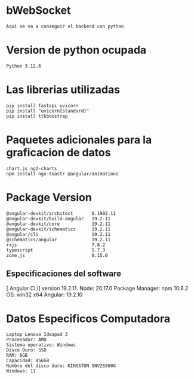 # bWebSocket
    Aqui se va a conseguir el backend con python


# Version de python ocupada

    Python 3.12.6


# Las librerias utilizadas

    pip install fastapi uvicorn
    pip install "uvicorn[standard]"
    pip install ttkboostrap
    



# Paquetes adicionales para la graficacion de datos
    chart.js ng2-charts
    npm install ngx-toastr @angular/animations

# Package Version
    @angular-devkit/architect       0.1902.11
    @angular-devkit/build-angular   19.2.11
    @angular-devkit/core            19.2.11
    @angular-devkit/schematics      19.2.11
    @angular/cli                    19.2.11
    @schematics/angular             19.2.11
    rxjs                            7.8.2
    typescript                      5.7.3
    zone.js                         0.15.0

## Especificaciones del software
[   Angular CLI] version 19.2.11.
    Node: 20.17.0
    Package Manager: npm 10.8.2
    OS: win32 x64
    Angular: 19.2.10



# Datos Especificos Computadora
    Laptop Lenovo Ideapad 3
    Procesador: AMD
    Sistema operativo: Windows
    Disco Duro: SSD
    RAM: 8GB
    Capacidad: 456GB
    Nombre del disco duro: KINGSTON SNV2S500G
    Windows: 11

